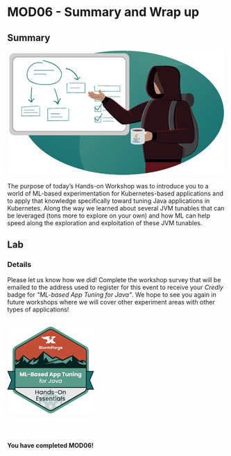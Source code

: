 # MOD06 - Summary and Wrap up

## Summary

<p align="center">
  <img width="496" height="286" src="/Java/Assets/Images/congratulations-java.png">
</p>

The purpose of today’s Hands-on Workshop was to introduce you to a world of ML-based experimentation for Kubernetes-based applications and to apply that knowledge specifically toward tuning Java applications in Kubernetes. Along the way we learned about several JVM tunables that can be leveraged (tons more to explore on your own) and how ML can help speed along the exploration and exploitation of these JVM tunables.
## Lab
### Details

Please let us know how we did! Complete the workshop survey that will be emailed to the address used to register for this event to receive your *Credly* badge for *"ML-based App Tuning for Java"*. We hope to see you again in future workshops where we will cover other experiment areas with other types of applications!
<br>
<br>

![stormforge-badge](/Java/Assets/Images/stormforge-badge.png)

<br>
<br>

**You have completed MOD06!**
